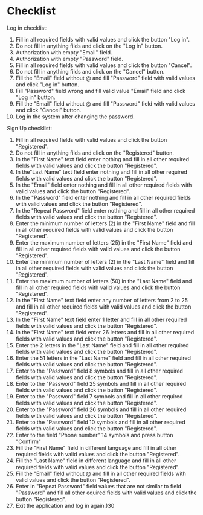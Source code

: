 # Checklist
Log in checklist:
1) Fill in all required fields with valid values and click the button "Log in". 
2) Do not fill in anything filds and click on the "Log in" button. 
3) Authorization with empty "Email" field. 
4) Authorization with empty "Password" field. 
5) Fill in all required fields with valid values and click the button "Cancel". 
6) Do not fill in anything filds and click on the "Cancel" button. 
7) Fill the "Email" field without @  and fill "Password" field with valid values and click "Log in" button.
8) Fill "Password" field wrong and fill valid value "Email" field and click "Log in" button.
9) Fill the "Email" field without @  and fill "Password" field with valid values and click "Cancel" button.
10) Log in the system after changing the password.

Sign Up checklist:
1) Fill in all required fields with valid values and click the button "Registered".
2) Do not fill in anything filds and click on the "Registered" button.
3) In the  "First Name" text field  enter  nothing and fill in all other required fields with valid values and click the button "Registered".
4) In the"Last Name"  text field enter  nothing and fill in all other required fields with valid values and click the button "Registered".
5) In the   "Email" field enter  nothing and fill in all other required fields with valid values and click the button "Registered".
6) In the   "Password" field enter  nothing and fill in all other required fields with valid values and click the button "Registered".
7) In the   "Repeat Password" field enter  nothing and fill in all other required fields with valid values and click the button "Registered".
8) Enter the minimum number of letters (2) in the "First Name" field and fill in all other required fields with valid values and click the button "Registered".
9) Enter the maximum number of letters (25) in the "First Name" field and fill in all other required fields with valid values and click the button "Registered".
10) Enter the minimum number of letters (2) in the "Last Name" field and fill in all other required fields with valid values and click the button "Registered".
11) Enter the maximum number of letters (50) in the "Last Name" field and fill in all other required fields with valid values and click the button "Registered".
12) In the  "First Name" text field enter  any number of letters from 2 to 25 and fill in all other required fields with valid values and click the button "Registered".
13) In the  "First Name" text field enter  1 letter  and fill in all other required fields with valid values and click the button "Registered".
14) In the  "First Name" text field enter  26 letters  and fill in all other required fields with valid values and click the button "Registered".
15) Enter the 2 letters in the "Last Name" field and fill in all other required fields with valid values and click the button "Registered".
16) Enter the 51 letters in the "Last Name" field and fill in all other required fields with valid values and click the button "Registered".
17) Enter to the "Password"  field 8 symbols and  fill in all other required fields with valid values and click the button "Registered".
18) Enter to the  "Password" field 25 symbols and  fill in all other required fields with valid values and click the button "Registered".
19) Enter to the  "Password" field 7 symbols and  fill in all other required fields with valid values and click the button "Registered".
20) Enter to the  "Password" field 26 symbols and  fill in all other required fields with valid values and click the button "Registered".
21) Enter to the  "Password" field 10 symbols and  fill in all other required fields with valid values and click the button "Registered".
22) Enter to the field "Phone number" 14 symbols and press button "Confirm"
23) Fill the "First Name" field in different language and fill in all other required fields with valid values and click the button "Registered".
24) Fill the "Last Name" field in different language and fill in all other required fields with valid values and click the button "Registered".
25) Fill the "Email" field without @  and fill in all other required  fields with valid values and click the button  "Registered".
26) Enter in "Repeat Password" field values that are not similar to field "Password" and fill all other equired fields with valid values and click the button "Registered".
27) Exit the application and log in again.)30

